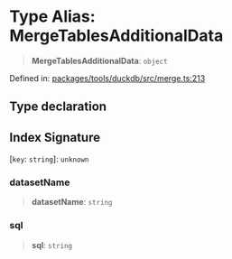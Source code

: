 # Type Alias: MergeTablesAdditionalData

> **MergeTablesAdditionalData**: `object`

Defined in: [packages/tools/duckdb/src/merge.ts:213](https://github.com/geodaopenjs/openassistant/blob/0a6a7e7306d75a25dc968b3117f04cb7bd613bec/packages/tools/duckdb/src/merge.ts#L213)

## Type declaration

## Index Signature

\[`key`: `string`\]: `unknown`

### datasetName

> **datasetName**: `string`

### sql

> **sql**: `string`
